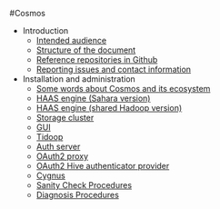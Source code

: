 #<a name="top"></a>Cosmos

* Introduction
    * [Intended audience](./introduction.md#section1)
    * [Structure of the document](./introduction.md#section2)
    * [Reference repositories in Github](./introduction.md#section3)
    * [Reporting issues and contact information](./introduction.md#section4)
* Installation and administration
    * [Some words about Cosmos and its ecosystem](./some_words_about_cosmos_and_ecosystem.md)
    * [HAAS engine (Sahara version)](./haas_engine_sahara.md)
    * [HAAS engine (shared Hadoop version)](./haas_engine_shared_hadoop.md)
    * [Storage cluster](./storage_cluster.md)
    * [GUI](./gui.md)
    * [Tidoop](./tidoop.md)
    * [Auth server](./auth_server.md)
    * [OAuth2 proxy](./oauth2_proxy.md)
    * [OAuth2 Hive authenticator provider](./oauth2_hive_auth_provider.md)
    * [Cygnus](./cygnus.md)
    * [Sanity Check Procedures](./sanity_check_procedures.md)
    * [Diagnosis Procedures](./diagnosis_procedures.md)
